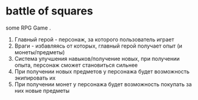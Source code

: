# battle of squares
some RPG Game
.
1. Главный герой - персонаж, за которого пользователь играет
2. Враги - избавляясь от которых, главный герой получает опыт (и монеты/предметы)
3. Система улучшения навыков/получение новых, при получении опыта, персонаж сможет становиться сильнее
4. При получении новых предметов у персонажа будет возможность экипировать их
5. При получении монет у персонажа будет возможность покупать за них новые предметы
